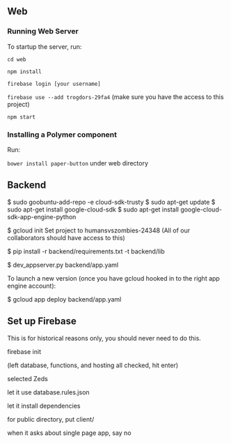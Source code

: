 
## Web

### Running Web Server

To startup the server, run:

`cd web`

`npm install` 

`firebase login [your username]`

`firebase use --add trogdors-29fa4` (make sure you have the access to this project)

`npm start`

### Installing a Polymer component

Run:

`bower install paper-button` under web directory


## Backend
$ sudo goobuntu-add-repo -e cloud-sdk-trusty
$ sudo apt-get update
$ sudo apt-get install google-cloud-sdk
$ sudo apt-get install google-cloud-sdk-app-engine-python

$ gcloud init
Set project to humansvszombies-24348 (All of our collaborators should have access to this)

$ pip install -r backend/requirements.txt -t backend/lib

$ dev_appserver.py backend/app.yaml

To launch a new version (once you have gcloud hooked in to the right app engine account):

$ gcloud app deploy backend/app.yaml


## Set up Firebase

This is for historical reasons only, you should never need to do this.

firebase init

(left database, functions, and hosting all checked, hit enter)

selected Zeds

let it use database.rules.json

let it install dependencies

for public directory, put client/

when it asks about single page app, say no

